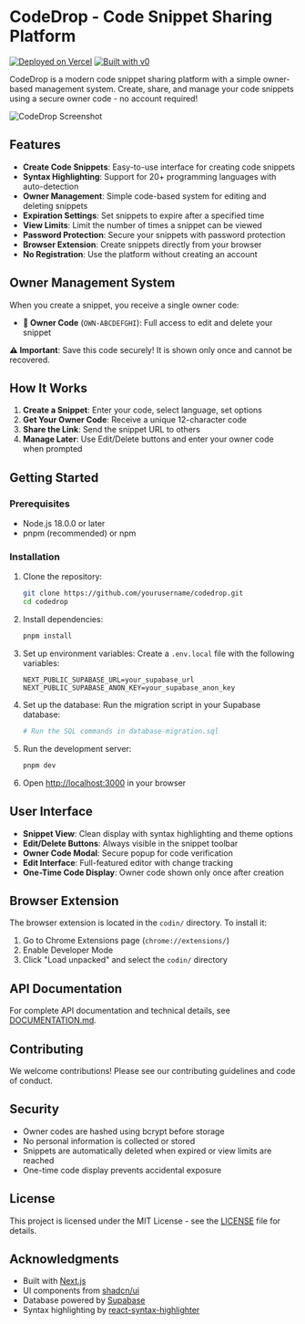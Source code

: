# CodeDrop - Code Snippet Sharing Platform

[![Deployed on Vercel](https://img.shields.io/badge/Deployed%20on-Vercel-black?style=for-the-badge&logo=vercel)](https://vercel.com/tungnts-projects-2459d5aa/v0-code-drop-ui-design)
[![Built with v0](https://img.shields.io/badge/Built%20with-v0.dev-black?style=for-the-badge)](https://v0.dev/chat/projects/SiJCerzL7zY)

CodeDrop is a modern code snippet sharing platform with a simple owner-based management system. Create, share, and manage your code snippets using a secure owner code - no account required!

![CodeDrop Screenshot](public/screenshot.png)

## Features

- **Create Code Snippets**: Easy-to-use interface for creating code snippets
- **Syntax Highlighting**: Support for 20+ programming languages with auto-detection
- **Owner Management**: Simple code-based system for editing and deleting snippets
- **Expiration Settings**: Set snippets to expire after a specified time
- **View Limits**: Limit the number of times a snippet can be viewed
- **Password Protection**: Secure your snippets with password protection
- **Browser Extension**: Create snippets directly from your browser
- **No Registration**: Use the platform without creating an account

## Owner Management System

When you create a snippet, you receive a single owner code:

- **🔑 Owner Code** (`OWN-ABCDEFGHI`): Full access to edit and delete your snippet

**⚠️ Important**: Save this code securely! It is shown only once and cannot be recovered.

## How It Works

1. **Create a Snippet**: Enter your code, select language, set options
2. **Get Your Owner Code**: Receive a unique 12-character code
3. **Share the Link**: Send the snippet URL to others
4. **Manage Later**: Use Edit/Delete buttons and enter your owner code when prompted

## Getting Started

### Prerequisites

- Node.js 18.0.0 or later
- pnpm (recommended) or npm

### Installation

1. Clone the repository:
   ```bash
   git clone https://github.com/yourusername/codedrop.git
   cd codedrop
   ```

2. Install dependencies:
   ```bash
   pnpm install
   ```

3. Set up environment variables:
   Create a `.env.local` file with the following variables:
   ```
   NEXT_PUBLIC_SUPABASE_URL=your_supabase_url
   NEXT_PUBLIC_SUPABASE_ANON_KEY=your_supabase_anon_key
   ```

4. Set up the database:
   Run the migration script in your Supabase database:
   ```bash
   # Run the SQL commands in database-migration.sql
   ```

5. Run the development server:
   ```bash
   pnpm dev
   ```

6. Open [http://localhost:3000](http://localhost:3000) in your browser

## User Interface

- **Snippet View**: Clean display with syntax highlighting and theme options
- **Edit/Delete Buttons**: Always visible in the snippet toolbar
- **Owner Code Modal**: Secure popup for code verification
- **Edit Interface**: Full-featured editor with change tracking
- **One-Time Code Display**: Owner code shown only once after creation

## Browser Extension

The browser extension is located in the `codin/` directory. To install it:

1. Go to Chrome Extensions page (`chrome://extensions/`)
2. Enable Developer Mode
3. Click "Load unpacked" and select the `codin/` directory

## API Documentation

For complete API documentation and technical details, see [DOCUMENTATION.md](DOCUMENTATION.md).

## Contributing

We welcome contributions! Please see our contributing guidelines and code of conduct.

## Security

- Owner codes are hashed using bcrypt before storage
- No personal information is collected or stored
- Snippets are automatically deleted when expired or view limits are reached
- One-time code display prevents accidental exposure

## License

This project is licensed under the MIT License - see the [LICENSE](LICENSE) file for details.

## Acknowledgments

- Built with [Next.js](https://nextjs.org/)
- UI components from [shadcn/ui](https://ui.shadcn.com/)
- Database powered by [Supabase](https://supabase.com/)
- Syntax highlighting by [react-syntax-highlighter](https://react-syntax-highlighter.github.io/react-syntax-highlighter/)
